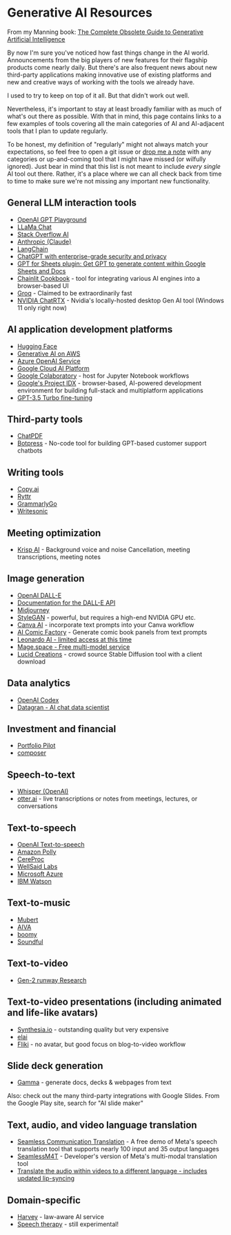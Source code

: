 # Generative AI Resources

From my Manning book: [The Complete Obsolete Guide to Generative Artificial Intelligence](http://mng.bz/j1Ax)

By now I'm sure you've noticed how fast things change in the AI world. Announcements from the big players of new features for their flagship products come nearly daily. But there's are also frequent news about new third-party applications making innovative use of existing platforms and new and creative ways of working with the tools we already have. 

I used to try to keep on top of it all. But that didn't work out well. 

Nevertheless, it's important to stay at least broadly familiar with as much of what's out there as possible. With that in mind, this page contains links to a few examples of tools covering all the main categories of AI and AI-adjacent tools that I plan to update regularly. 

To be honest, my definition of "regularly" might not always match your expectations, so feel free to open a git issue or [drop me a note](mailto:office@bootstrap-it.com) with any categories or up-and-coming tool that I might have missed (or wilfully ignored). Just bear in mind that this list is not meant to include _every single_ AI tool out there. Rather, it's a place where we can all check back from time to time to make sure we're not missing any important new functionality.

## General LLM interaction  tools

* [OpenAI GPT Playground](https://platform.openai.com/playground)
* [LLaMa Chat](https://labs.perplexity.ai/)
* [Stack Overflow AI](https://stackoverflow.blog/2023/07/27/announcing-overflowai/)
* [Anthropic (Claude)](https://www.anthropic.com/index/introducing-claude)
* [LangChain](https://www.langchain.com/)
* [ChatGPT with enterprise-grade security and privacy](https://openai.com/enterprise)
* [GPT for Sheets plugin: Get GPT to generate content within Google Sheets and Docs](https://workspace.google.com/marketplace/app/gpt_for_sheets_and_docs/677318054654)
* [Chainlit Cookbook](https://github.com/Chainlit/cookbook/tree/main) - tool for integrating various AI engines into a browser-based UI
* [Groq](https://groq.com/) - Claimed to be extraordinarily fast
* [NVIDIA ChatRTX](https://www.nvidia.com/en-us/ai-on-rtx/chatrtx/) - Nvidia's locally-hosted desktop Gen AI tool (Windows 11 only right now)

## AI application development platforms

* [Hugging Face](https://huggingface.co/)
* [Generative AI on AWS](https://aws.amazon.com/generative-ai/)
* [Azure OpenAI Service](https://azure.microsoft.com/en-us/products/ai-services/openai-service)
* [Google Cloud AI Platform](https://cloud.google.com/ai-platform/docs/technical-overview)
* [Google Colaboratory](https://colab.google/) - host for Jupyter Notebook workflows
* [Google's Project IDX](https://developers.googleblog.com/2023/08/introducing-project-idx-experiment-to-improve-full-stack-multiplatform-app-development.html) - browser-based, AI-powered development environment for building full-stack and multiplatform applications
* [GPT-3.5 Turbo fine-tuning](https://openai.com/blog/gpt-3-5-turbo-fine-tuning-and-api-updates)

## Third-party tools
* [ChatPDF](https://www.chatpdf.com/)
* [Botpress](https://botpress.com/) - No-code tool for building GPT-based customer support chatbots 

## Writing tools
* [Copy.ai](https://www.copy.ai/)
* [Ryttr](https://rytr.me/)
* [GrammarlyGo](https://www.grammarly.com/a/grammarlygo)
* [Writesonic](https://writesonic.com/)

## Meeting optimization
* [Krisp AI](https://krisp.ai/) - Background voice and noise Cancellation, meeting transcriptions, meeting notes

## Image generation
* [OpenAI DALL-E](https://labs.openai.com/)
* [Documentation for the DALL-E API](https://platform.openai.com/docs/guides/images/usage?context=node)
* [Midjourney](https://www.midjourney.com/)
* [StyleGAN](https://github.com/NVlabs/stylegan) - powerful, but requires a high-end NVIDIA GPU etc.
* [Canva AI](https://www.canva.com/ai-image-generator/) - incorporate text prompts into your Canva workflow
* [AI Comic Factory](https://huggingface.co/spaces/jbilcke-hf/ai-comic-factory) - Generate comic book panels from text prompts
* [Leonardo AI - limited access at this time](https://leonardo.ai/)
* [Mage.space - Free multi-model service](https://www.mage.space/)
* [Lucid Creations](https://dbzer0.itch.io/lucid-creations) - crowd source Stable Diffusion tool with a client download

## Data analytics
* [OpenAI Codex](https://openai.com/blog/openai-codex/)
* [Datagran - AI chat data scientist](https://www.datagran.io/)

## Investment and financial

* [Portfolio Pilot](https://portfoliopilot.com/portfolio)
* [composer](https://www.composer.trade/)
	
## Speech-to-text

* [Whisper (OpenAI)](https://github.com/openai/whisper)
* [otter.ai](https://otter.ai/) - live transcriptions or notes from meetings, lectures, or conversations

## Text-to-speech

* [OpenAI Text-to-speech](https://platform.openai.com/docs/guides/text-to-speech/quickstart)
* [Amazon Polly](https://aws.amazon.com/polly/)
* [CereProc](https://www.cereproc.com/)
* [WellSaid Labs](https://wellsaidlabs.com/)
* [Microsoft Azure](https://azure.microsoft.com/en-us/products/ai-services/text-to-speech#features)
* [IBM Watson](https://www.ibm.com/products/text-to-speech)

## Text-to-music

* [Mubert](https://mubert.com/)
* [AIVA](https://www.aiva.ai/)
* [boomy](https://boomy.com/)
* [Soundful](https://soundful.com/)

## Text-to-video

* [Gen-2 runway Research](https://research.runwayml.com/gen2)

## Text-to-video presentations (including animated and life-like avatars)

* [Synthesia.io](https://www.synthesia.io/) - outstanding quality but very expensive
* [elai](https://elai.io/)
* [Fliki](https://fliki.ai/) - no avatar, but good focus on blog-to-video workflow

## Slide deck generation

* [Gamma](https://gamma.app/) - generate docs, decks & webpages from text
	
Also: check out the many third-party integrations with Google Slides. From the Google Play site, search for "AI slide maker"

## Text, audio, and video language translation

* [Seamless Communication Translation](https://seamless.metademolab.com/) - A free demo of Meta's speech translation tool that supports nearly 100 input and 35 output languages
* [SeamlessM4T](https://github.com/facebookresearch/seamless_communication) - Developer's version of Meta's multi-modal translation tool
* [Translate the audio within videos to a different language - includes updated lip-syncing](https://labs.heygen.com/video-translate)

## Domain-specific

* [Harvey](https://www.harvey.ai/) - law-aware AI service
* [Speech therapy](https://www.betterspeech.com/jessica) - still experimental!
